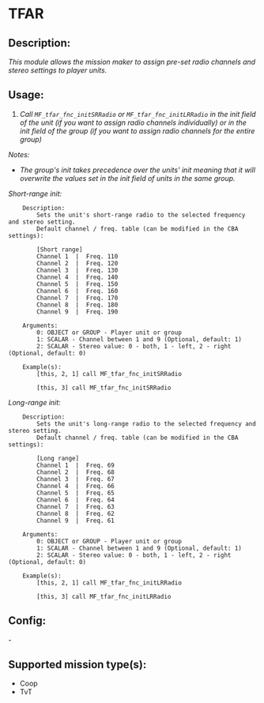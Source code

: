 # TFAR
## Description:
_This module allows the mission maker to assign pre-set radio channels and stereo settings to player units._

## Usage:
1. _Call `MF_tfar_fnc_initSRRadio` or `MF_tfar_fnc_initLRRadio` in the init field of the unit (if you want to assign radio channels individually) or in the init field of the group (if you want to assign radio channels for the entire group)_

_Notes:_
 - _The group's init takes precedence over the units' init meaning that it will overwrite the values set in the init field of units in the same group._

_Short-range init:_
```
    Description:
        Sets the unit's short-range radio to the selected frequency and stereo setting.
        Default channel / freq. table (can be modified in the CBA settings):

        [Short range]
        Channel 1  |  Freq. 110
        Channel 2  |  Freq. 120
        Channel 3  |  Freq. 130
        Channel 4  |  Freq. 140
        Channel 5  |  Freq. 150
        Channel 6  |  Freq. 160
        Channel 7  |  Freq. 170
        Channel 8  |  Freq. 180
        Channel 9  |  Freq. 190

    Arguments:
        0: OBJECT or GROUP - Player unit or group
        1: SCALAR - Channel between 1 and 9 (Optional, default: 1)
        2: SCALAR - Stereo value: 0 - both, 1 - left, 2 - right (Optional, default: 0)

    Example(s):
        [this, 2, 1] call MF_tfar_fnc_initSRRadio

        [this, 3] call MF_tfar_fnc_initSRRadio
```

_Long-range init:_
```
    Description:
        Sets the unit's long-range radio to the selected frequency and stereo setting.
        Default channel / freq. table (can be modified in the CBA settings):

        [Long range]
        Channel 1  |  Freq. 69
        Channel 2  |  Freq. 68
        Channel 3  |  Freq. 67
        Channel 4  |  Freq. 66
        Channel 5  |  Freq. 65
        Channel 6  |  Freq. 64
        Channel 7  |  Freq. 63
        Channel 8  |  Freq. 62
        Channel 9  |  Freq. 61

    Arguments:
        0: OBJECT or GROUP - Player unit or group
        1: SCALAR - Channel between 1 and 9 (Optional, default: 1)
        2: SCALAR - Stereo value: 0 - both, 1 - left, 2 - right (Optional, default: 0)

    Example(s):
        [this, 2, 1] call MF_tfar_fnc_initLRRadio

        [this, 3] call MF_tfar_fnc_initLRRadio
```


## Config:
\-

## Supported mission type(s):
 - Coop
 - TvT
